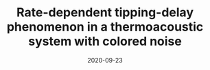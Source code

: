 ---
title: "Rate-dependent tipping-delay phenomenon in a thermoacoustic system with colored noise"
collection: publications
permalink: /publication/2020-09-23-paper-title-number-18
excerpt: 'Abstract: Tipping is a phenomenon in multistable systems where small changes in inputs cause huge changes in outputs. When the parameter varies within a certain time scale, the rate will affect the tipping behaviors. These behaviors are undesirable in thermoacoustic systems, which are widely used in aviation, power generation and other industries. Thus, this paper aims at considering the tipping behaviors of the thermoacoustic system with the time-varying parameters and the combined excitations of additive and multiplicative colored noises. Transient dynamical behaviors for the proposed thermoacoustic model are implemented through the reduced Fokker-Planck-Kolmogorov equation derived by a standard stochastic averaging method. Then, the tipping problems of the rate-dependent thermoacoustic systems with random fluctuations are studied by virtue of the obtained probability density functions. Our results show that the rate delays the value of the tipping parameter compared to the one with the quasi-steady assumption, which is called as a rate-dependent tipping-delay phenomenon. Besides, the influences of the initial values, the rate, the changing time of the parameters, and the correlation time of the noises on the rate-dependent tipping-delay phenomenon are analyzed in detail. These results are of great significance for research in related fields such as aviation and land gas turbines.'
date: 2020-09-23
venue: 'Science China Technological Sciences'
paperurl: 'https://doi.org/10.1007/s11431-020-1589-x'
citation: 'Zhang X Y, Xu Y, Liu Q, et al. Rate-dependent tipping-delay phenomenon in a thermoacoustic system with colored noise[J]. Science China Technological Sciences, 2020, 63(11): 2315-2327.'
---